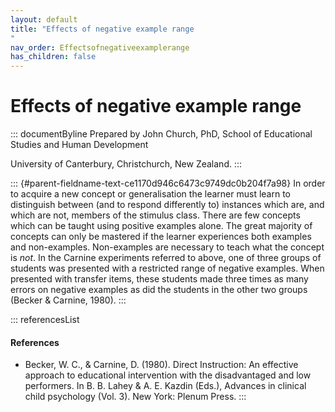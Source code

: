 ```yaml
---
layout: default
title: "Effects of negative example range 
"
nav_order: Effectsofnegativeexamplerange
has_children: false
---
```

# Effects of negative example range 


::: documentByline
Prepared by John Church, PhD, School of Educational Studies and Human
Development

University of Canterbury, Christchurch, New Zealand.
:::

::: {#parent-fieldname-text-ce1170d946c6473c9749dc0b204f7a98}
In order to acquire a new concept or generalisation the learner must
learn to distinguish between (and to respond differently to) instances
which are, and which are not, members of the stimulus class. There are
few concepts which can be taught using positive examples alone. The
great majority of concepts can only be mastered if the learner
experiences both examples and non-examples. Non-examples are necessary
to teach what the concept is *not*. In the Carnine experiments referred
to above, one of three groups of students was presented with a
restricted range of negative examples. When presented with transfer
items, these students made three times as many errors on negative
examples as did the students in the other two groups (Becker & Carnine,
1980).
:::

::: referencesList
#### References

-   Becker, W. C., & Carnine, D. (1980). Direct Instruction: An
    effective approach to educational intervention with the
    disadvantaged and low performers. In B. B. Lahey & A. E. Kazdin
    (Eds.), Advances in clinical child psychology (Vol. 3). New York:
    Plenum Press.
:::
